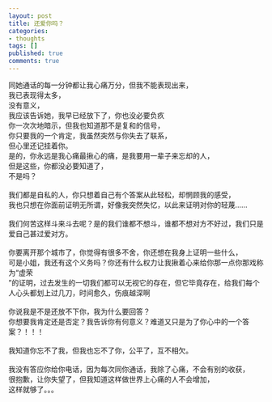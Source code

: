 ```yaml
---
layout: post
title: 还爱你吗？
categories:
- thoughts
tags: []
published: true
comments: true
---
```

<p>同她通话的每一分钟都让我心痛万分，但我不能表现出来，<br />我已表现得太多，<br />没有意义，<br />我应该告诉她，我早已经放下了，你也没必要负疚<br />你一次次地暗示，但我也知道那不是复和的信号，<br />你只要我的一个肯定，我虽然突然与你失去了联系，<br />但心里还记挂着你。<br />是的，你永远是我心痛最揪心的痛，是我要用一辈子来忘却的人，<br />但是这些，你都没必要知道了，<br />不是吗？<br /><br />我们都是自私的人，你只想着自己有个答案从此轻松，却惘顾我的感受，<br />我也只想在你面前证明无所谓，好像我突然失忆，以此来证明对你的轻蔑……<br /><br />我们何苦这样斗来斗去呢？是的我们谁都不想斗，谁都不想对方不好过，我们只是爱自己甚过爱对方。<br /><br />你要离开那个城市了，你觉得有很多不舍，你还想在我身上证明一些什么，<br />可是小姐，我还有这个义务吗？你还有什么权力让我揪着心来给你那一点你那戏称为“虚荣<br />”的证明，过去发生的一切我们都可以无视它的存在，但它毕竟存在，给我们每个人心头都划上过几刀，时间愈久，伤痕越深啊<br /><br />你说我是不是还放不下你，我为什么要回答？<br />你想要我肯定还是否定？我告诉你有何意义？难道又只是为了你心中的一个答案？！！！<br /><br />我知道你忘不了我，但我也忘不了你，公平了，互不相欠。<br /><br />我没有答应你给你电话，因为每次同你通话，我除了心痛，不会有别的收获，<br />很抱歉，让你失望了，但我知道这样做世界上心痛的人不会增加，<br />这样就够了。。。<br /></p>

